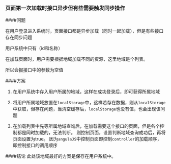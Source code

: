 ### 页面第一次加载时接口异步但有些需要触发同步操作

####问题

在用户登录进入系统时，页面接口都是异步加载（同时一起加载），但是有些接口存在同步问题

用户系统中只有（id和名称）

在加载页面时，用户需要根据地域加载不同的资源，这里地域是个列表。

所以会报接口中的参数为空值


####方案

1. 在用户系统中存入用户所属的地域，这样在成功登录后，即可获得所属地域

2. 将用户所属地域放置在`localStorage`中，这样若存在数据，则从`localStorage`中获取，但存在问题，当清空缓存后，`localStorage`也没有值，也会出现该问题

3. 在加载列表中先等所属地域查询后，在加载需要这个接口的页面，但是各个控制都是同时加载的，无法判断。
   则控制页面，设置判断地域查询成功后，再将页面设置为true。
   因为`angulaJS`中控制页面即控制`controller`的加载顺序，即控制接口的调用顺序


####结论
此处该地域最好的方案是保存在用户系统中。